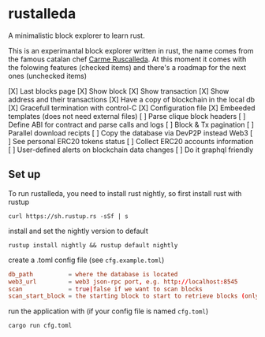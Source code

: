 # rustalleda
A minimalistic block explorer to learn rust.

This is an experimantal block explorer written in rust, the name
comes from the famous catalan chef [Carme Ruscalleda](https://en.wikipedia.org/wiki/Carme_Ruscalleda). At this moment it comes with the folowing features (checked items) and there's a roadmap for the next ones (unchecked items)

[X] Last blocks page
[X] Show block
[X] Show transaction
[X] Show address and their transactions
[X] Have a copy of blockchain in the local db
[X] Gracefull termination with control-C
[X] Configuration file
[X] Embeeded templates (does not need external files)
[ ] Parse clique block headers
[ ] Define ABI for contract and parse calls and logs
[ ] Block & Tx pagination
[ ] Parallel download recipts
[ ] Copy the database via DevP2P instead Web3
[ ] See personal ERC20 tokens status
[ ] Collect ERC20 accounts information
[ ] User-defined alerts on blockchain data changes
[ ] Do it graphql friendly

## Set up

To run rustalleda, you need to install rust nightly, so first install rust with rustup 

`curl https://sh.rustup.rs -sSf | s` 

install and set the nightly version to default

`rustup install nightly && rustup default nightly`

create a .toml config file (see `cfg.example.toml`)

```toml
db_path          = where the database is located
web3_url         = web3 json-rpc port, e.g. http://localhost:8545
scan             = true|false if we want to scan blocks  
scan_start_block = the starting block to start to retrieve blocks (only iff scan==true)
```

run the application with (if your config file is named `cfg.toml`)

`cargo run cfg.toml`
